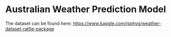 # Australian Weather Prediction Model

The dataset can be found here: https://www.kaggle.com/jsphyg/weather-dataset-rattle-package

